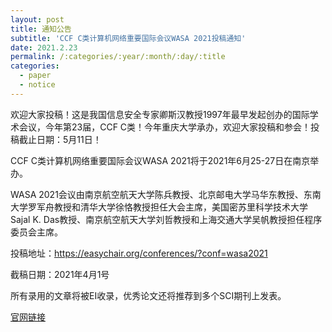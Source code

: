 ```yaml
---
layout: post
title: 通知公告
subtitle: 'CCF C类计算机网络重要国际会议WASA 2021投稿通知'
date: 2021.2.23
permalink: /:categories/:year/:month/:day/:title
categories:
  - paper
  - notice
---
```


欢迎大家投稿！这是我国信息安全专家卿斯汉教授1997年最早发起创办的国际学术会议，今年第23届，CCF C类！今年重庆大学承办，欢迎大家投稿和参会！投稿截止日期：5月11日！

CCF C类计算机网络重要国际会议WASA 2021将于2021年6月25-27日在南京举办。

WASA 2021会议由南京航空航天大学陈兵教授、北京邮电大学马华东教授、东南大学罗军舟教授和清华大学徐恪教授担任大会主席，美国密苏里科学技术大学Sajal K. Das教授、南京航空航天大学刘哲教授和上海交通大学吴帆教授担任程序委员会主席。

投稿地址：https://easychair.org/conferences/?conf=wasa2021

截稿日期：2021年4月1号

所有录用的文章将被EI收录，优秀论文还将推荐到多个SCI期刊上发表。

[官网链接](http://wasa-conference.org/WASA2021/index.html)